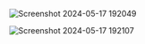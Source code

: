 ![Screenshot 2024-05-17 192049](https://github.com/ROB6665/SQL/assets/121626867/3aec0d7b-4fcb-4c1f-9c78-4803e95fea0e)

![Screenshot 2024-05-17 192107](https://github.com/ROB6665/SQL/assets/121626867/c38f440c-9aab-43e4-8c84-bce59bf22886)








